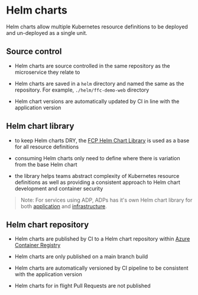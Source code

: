# Helm charts

Helm charts allow multiple Kubernetes resource definitions to be deployed and un-deployed as a single unit.

## Source control

- Helm charts are source controlled in the same repository as the microservice they relate to

- Helm charts are saved in a `helm` directory and named the same as the repository. For example, `./helm/ffc-demo-web` directory

- Helm chart versions are automatically updated by CI in line with the application version

## Helm chart library

- to keep Helm charts DRY, the [FCP Helm Chart Library](https://github.com/DEFRA/ffc-helm-library) is used as a base for all resource definitions

- consuming Helm charts only need to define where there is variation from the base Helm chart

- the library helps teams abstract complexity of Kubernetes resource definitions as well as providing a consistent approach to Helm chart development and container security

> Note: For services using ADP, ADPs has it's own Helm chart library for both [application](https://github.com/DEFRA/adp-helm-library) and [infrastructure](https://github.com/DEFRA/adp-aso-helm-library).

## Helm chart repository

- Helm charts are published by CI to a Helm chart repository within [Azure Container Registry](https://azure.microsoft.com/en-us/products/container-registry/)

- Helm charts are only published on a main branch build

- Helm charts are automatically versioned by CI pipeline to be consistent with the application version

- Helm charts for in flight Pull Requests are not published
